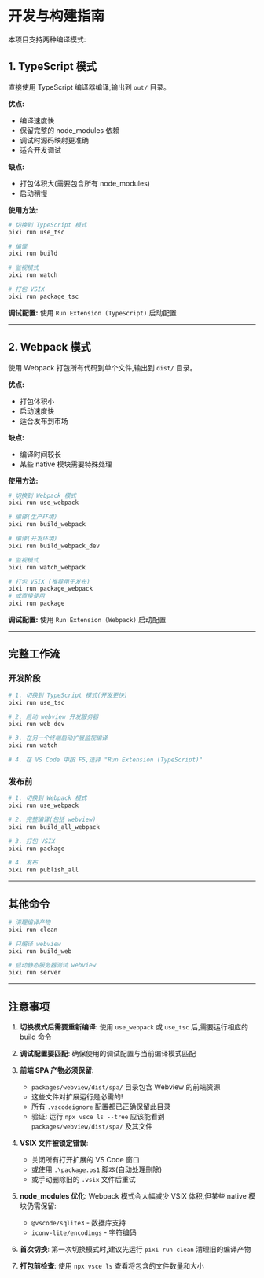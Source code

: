 # 开发与构建指南

本项目支持两种编译模式:

## 1. TypeScript 模式
直接使用 TypeScript 编译器编译,输出到 `out/` 目录。

**优点:**
- 编译速度快
- 保留完整的 node_modules 依赖
- 调试时源码映射更准确
- 适合开发调试

**缺点:**
- 打包体积大(需要包含所有 node_modules)
- 启动稍慢

**使用方法:**
```bash
# 切换到 TypeScript 模式
pixi run use_tsc

# 编译
pixi run build

# 监视模式
pixi run watch

# 打包 VSIX
pixi run package_tsc
```

**调试配置:** 使用 `Run Extension (TypeScript)` 启动配置

---

## 2. Webpack 模式
使用 Webpack 打包所有代码到单个文件,输出到 `dist/` 目录。

**优点:**
- 打包体积小
- 启动速度快
- 适合发布到市场

**缺点:**
- 编译时间较长
- 某些 native 模块需要特殊处理

**使用方法:**
```bash
# 切换到 Webpack 模式
pixi run use_webpack

# 编译(生产环境)
pixi run build_webpack

# 编译(开发环境)
pixi run build_webpack_dev

# 监视模式
pixi run watch_webpack

# 打包 VSIX (推荐用于发布)
pixi run package_webpack
# 或直接使用
pixi run package
```

**调试配置:** 使用 `Run Extension (Webpack)` 启动配置

---

## 完整工作流

### 开发阶段
```bash
# 1. 切换到 TypeScript 模式(开发更快)
pixi run use_tsc

# 2. 启动 webview 开发服务器
pixi run web_dev

# 3. 在另一个终端启动扩展监视编译
pixi run watch

# 4. 在 VS Code 中按 F5,选择 "Run Extension (TypeScript)"
```

### 发布前
```bash
# 1. 切换到 Webpack 模式
pixi run use_webpack

# 2. 完整编译(包括 webview)
pixi run build_all_webpack

# 3. 打包 VSIX
pixi run package

# 4. 发布
pixi run publish_all
```

---

## 其他命令

```bash
# 清理编译产物
pixi run clean

# 只编译 webview
pixi run build_web

# 启动静态服务器测试 webview
pixi run server
```

---

## 注意事项

1. **切换模式后需要重新编译**: 使用 `use_webpack` 或 `use_tsc` 后,需要运行相应的 build 命令

2. **调试配置要匹配**: 确保使用的调试配置与当前编译模式匹配

3. **前端 SPA 产物必须保留**: 
   - `packages/webview/dist/spa/` 目录包含 Webview 的前端资源
   - 这些文件对扩展运行是必需的!
   - 所有 `.vscodeignore` 配置都已正确保留此目录
   - 验证: 运行 `npx vsce ls --tree` 应该能看到 `packages/webview/dist/spa/` 及其文件

4. **VSIX 文件被锁定错误**: 
   - 关闭所有打开扩展的 VS Code 窗口
   - 或使用 `.\package.ps1` 脚本(自动处理删除)
   - 或手动删除旧的 `.vsix` 文件后重试

5. **node_modules 优化**: Webpack 模式会大幅减少 VSIX 体积,但某些 native 模块仍需保留:
   - `@vscode/sqlite3` - 数据库支持
   - `iconv-lite/encodings` - 字符编码

6. **首次切换**: 第一次切换模式时,建议先运行 `pixi run clean` 清理旧的编译产物

7. **打包前检查**: 使用 `npx vsce ls` 查看将包含的文件数量和大小
